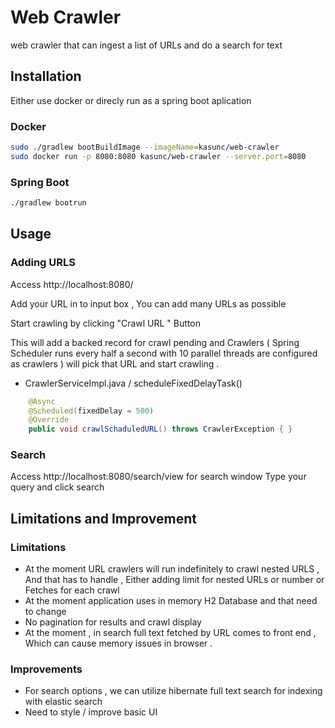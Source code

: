 # Web Crawler

web crawler that can ingest a list of URLs and do a search for text 

## Installation

Either use docker or direcly run as a spring boot aplication 

### Docker
```bash
sudo ./gradlew bootBuildImage --imageName=kasunc/web-crawler
sudo docker run -p 8080:8080 kasunc/web-crawler --server.port=8080
```
### Spring Boot
```bash
./gradlew bootrun
```

## Usage
### Adding URLS 
Access http://localhost:8080/ 

Add your URL in to input box , You can add many URLs as possible 

Start crawling by clicking "Crawl URL " Button 

This will add a backed record for crawl pending  and Crawlers ( Spring Scheduler runs every half a second with 10 parallel threads are configured as crawlers ) will pick that URL and start crawling . 

* CrawlerServiceImpl.java / scheduleFixedDelayTask()
```java
	@Async
	@Scheduled(fixedDelay = 500)
	@Override
	public void crawlSchaduledURL() throws CrawlerException { }
```
### Search 
Access http://localhost:8080/search/view for search window 
Type your query and click search 

## Limitations and Improvement
### Limitations 
* At the moment URL crawlers will run indefinitely to crawl nested URLS , And that has to handle , Either adding limit for nested URLs or number or Fetches for each crawl 
* At the moment application uses in memory H2 Database and that need to change 
* No pagination for results and crawl display 
* At the moment , in search full text fetched by URL comes to front end , Which can cause memory issues in browser . 
### Improvements 
* For search options , we can utilize hibernate full text search for indexing with elastic search 
* Need to style / improve basic UI 

